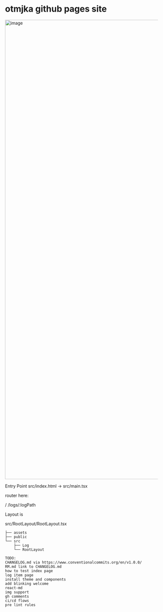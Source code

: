 # otmjka github pages site

<img width="1512" alt="image" src="https://github.com/user-attachments/assets/aeb96a96-5ef2-49f4-8232-4dc2ab0f64e5]([https://private-user-images.githubusercontent.com/5286446/390320416-a9dcd643-6be1-4ddb-a94e-d7de24951186.png](https://github.com/user-attachments/assets/aeb96a96-5ef2-49f4-8232-4dc2ab0f64e5)">

Entry Point
src/index.html -> src/main.tsx

router here:

/
/logs/:logPath

Layout is

src/RootLayout/RootLayout.tsx

```
├── assets
├── public
└── src
    ├── Log
    └── RootLayout
```

```
TODO:
CHANGELOG.md via https://www.conventionalcommits.org/en/v1.0.0/
RM.md link to CHANGELOG.md
how to test index page
log item page
install theme and components
add blinking welcome
react-md
img support
gh comments
ci/cd flows
pre lint rules
```
